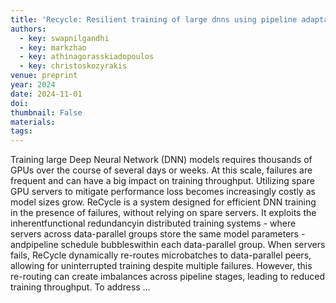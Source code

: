 ```yaml
---
title: 'Recycle: Resilient training of large dnns using pipeline adaptation'
authors:
  - key: swapnilgandhi
  - key: markzhao
  - key: athinagorasskiadopoulos
  - key: christoskozyrakis
venue: preprint
year: 2024
date: 2024-11-01
doi: 
thumbnail: False
materials:
tags:
---
```

Training large Deep Neural Network (DNN) models requires thousands of GPUs over the course of several days or weeks. At this scale, failures are frequent and can have a big impact on training throughput. Utilizing spare GPU servers to mitigate performance loss becomes increasingly costly as model sizes grow. ReCycle is a system designed for efficient DNN training in the presence of failures, without relying on spare servers. It exploits the inherentfunctional redundancyin distributed training systems - where servers across data-parallel groups store the same model parameters - andpipeline schedule bubbleswithin each data-parallel group. When servers fails, ReCycle dynamically re-routes microbatches to data-parallel peers, allowing for uninterrupted training despite multiple failures. However, this re-routing can create imbalances across pipeline stages, leading to reduced training throughput. To address …
